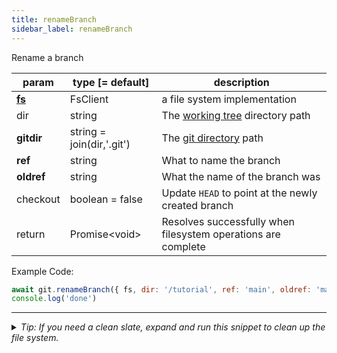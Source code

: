 ```yaml
---
title: renameBranch
sidebar_label: renameBranch
---
```


Rename a branch

| param          | type [= default]          | description                                                   |
| -------------- | ------------------------- | ------------------------------------------------------------- |
| [**fs**](./fs) | FsClient                  | a file system implementation                                  |
| dir            | string                    | The [working tree](dir-vs-gitdir.md) directory path           |
| **gitdir**     | string = join(dir,'.git') | The [git directory](dir-vs-gitdir.md) path                    |
| **ref**        | string                    | What to name the branch                                       |
| **oldref**     | string                    | What the name of the branch was                               |
| checkout       | boolean = false           | Update `HEAD` to point at the newly created branch            |
| return         | Promise\<void\>           | Resolves successfully when filesystem operations are complete |

Example Code:

```js live
await git.renameBranch({ fs, dir: '/tutorial', ref: 'main', oldref: 'master' })
console.log('done')
```


---

<details>
<summary><i>Tip: If you need a clean slate, expand and run this snippet to clean up the file system.</i></summary>

```js live
window.fs = new LightningFS('fs', { wipe: true })
window.pfs = window.fs.promises
console.log('done')
```
</details>

<script>
(function rewriteEditLink() {
  const el = document.querySelector('a.edit-page-link.button');
  if (el) {
    el.href = 'https://github.com/isomorphic-git/isomorphic-git/edit/main/src/api/renameBranch.js';
  }
})();
</script>